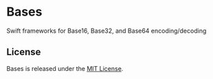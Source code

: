 # Bases

Swift frameworks for Base16, Base32, and Base64 encoding/decoding

## License

Bases is released under the [MIT License](LICENSE.md).
